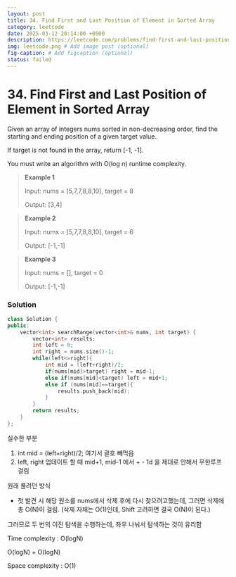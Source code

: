 ```yaml
---
layout: post
title: 34. Find First and Last Position of Element in Sorted Array
category: leetcode
date: 2025-03-12 20:14:00 +0900
description: https://leetcode.com/problems/find-first-and-last-position-of-element-in-sorted-array/description/
img: leetcode.png # Add image post (optional)
fig-caption: # Add figcaption (optional)
status: failed
---
```


# 34. Find First and Last Position of Element in Sorted Array

Given an array of integers nums sorted in non-decreasing order, find the starting and ending position of a given target value.

If target is not found in the array, return [-1, -1].

You must write an algorithm with O(log n) runtime complexity.

 

> **Example 1**
> 
> Input: nums = [5,7,7,8,8,10], target = 8
> 
> Output: [3,4]

> **Example 2**
> 
> Input: nums = [5,7,7,8,8,10], target = 6
> 
> Output: [-1,-1]

> **Example 3**
> 
> Input: nums = [], target = 0
> 
> Output: [-1,-1]


### Solution
```cpp
class Solution {
public:
    vector<int> searchRange(vector<int>& nums, int target) {
        vector<int> results;
        int left = 0;
        int right = nums.size()-1;
        while(left<=right){
            int mid = (left+right)/2;
            if(nums[mid]>target) right = mid-1;
            else if(nums[mid]<target) left = mid+1;
            else if (nums[mid]==target){
                results.push_back(mid);
            } 
        }
        return results;
    }
};
```

실수한 부분
1. int mid = (left+right)/2; 여기서 괄호 빼먹음
2. left, right 업데이트 할 때 mid+1, mid-1 에서 + - 1d 을 제대로 안해서 무한루프 걸림

원래 풀려던 방식 
- 첫 발견 시 해당 원소를 nums에서 삭제 후에 다시 찾으려고했는데, 그러면 삭제에 총 O(N)이 걸림. (삭제 자체는 O(1)인데, Shift 고려하면 결국 O(N)이 된다.)

그러므로 두 번의 이진 탐색을 수행하는데, 좌우 나눠서 탐색하는 것이 유리함

Time complexity : O(logN)

O(logN) + O(logN)

Space complexity : O(1)